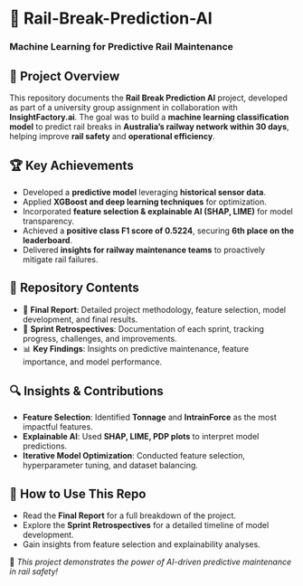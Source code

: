 # 🚄 Rail-Break-Prediction-AI
### Machine Learning for Predictive Rail Maintenance

## 📌 Project Overview
This repository documents the **Rail Break Prediction AI** project, developed as part of a university group assignment in collaboration with **InsightFactory.ai**. The goal was to build a **machine learning classification model** to predict rail breaks in **Australia’s railway network within 30 days**, helping improve **rail safety** and **operational efficiency**.

## 🏆 Key Achievements
- Developed a **predictive model** leveraging **historical sensor data**.
- Applied **XGBoost and deep learning techniques** for optimization.
- Incorporated **feature selection & explainable AI (SHAP, LIME)** for model transparency.
- Achieved a **positive class F1 score of 0.5224**, securing **6th place on the leaderboard**.
- Delivered **insights for railway maintenance teams** to proactively mitigate rail failures.

## 📂 Repository Contents
- 📄 **Final Report**: Detailed project methodology, feature selection, model development, and final results.
- 📑 **Sprint Retrospectives**: Documentation of each sprint, tracking progress, challenges, and improvements.
- 📊 **Key Findings**: Insights on predictive maintenance, feature importance, and model performance.

## 🔍 Insights & Contributions
- **Feature Selection**: Identified **Tonnage** and **IntrainForce** as the most impactful features.
- **Explainable AI**: Used **SHAP, LIME, PDP plots** to interpret model predictions.
- **Iterative Model Optimization**: Conducted feature selection, hyperparameter tuning, and dataset balancing.

## 📜 How to Use This Repo
- Read the **Final Report** for a full breakdown of the project.
- Explore the **Sprint Retrospectives** for a detailed timeline of model development.
- Gain insights from feature selection and explainability analyses.

🚀 *This project demonstrates the power of AI-driven predictive maintenance in rail safety!*  




